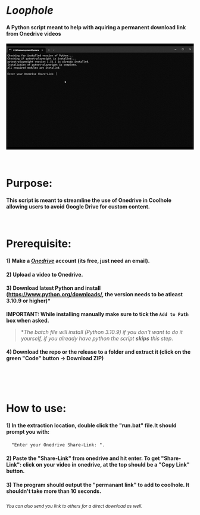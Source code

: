 # ***Loophole***

#### A Python script meant to help with aquiring a permanent download link from Onedrive videos
![Animated GIF of Loophole being used to create a link](examples/Loophole_example.gif)

<br/>

# **Purpose**:
#### This script is meant to streamline the use of Onedrive in Coolhole allowing users to avoid Google Drive for custom content.
<br/>


# **Prerequisite**:
#### 1) Make a [*Onedrive*](https://www.microsoft.com/en-gb/microsoft-365/onedrive/online-cloud-storage) account (its free, just need an email).
#### 2) Upload a video to Onedrive.
#### 3) Download latest Python and install (https://www.python.org/downloads/, the version needs to be atleast 3.10.9 or higher)*
  **IMPORTANT: While installing manually make sure to tick the `Add to Path` box when asked.**
  
  > **The batch file will install (Python 3.10.9) if you don't want to do it yourself, if you already have python the script **skips** this step*.
#### 4) Download the repo or the release to a folder and extract it (click on the green "Code" button -> Download ZIP)
<br/>

  
<br/>
<br/> 
 
# **How to use**:
#### 1) In the extraction location, double click the "run.bat" file.It should prompt you with:
      "Enter your Onedrive Share-Link: ".   
#### 2) Paste the "Share-Link" from onedrive and hit enter. To get "Share-Link": click on your video in onedrive, at the top should be a "Copy Link" button.
#### 3) The program should output the "permanant link" to add to coolhole. It shouldn't take more than 10 seconds.
  <sub> *You can also send you link to others for a direct download as well.*</sub>



